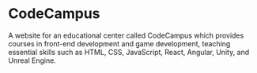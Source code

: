 # CodeCampus
A website for an educational center called CodeCampus which provides courses in front-end development and game development, teaching essential skills such as HTML, CSS, JavaScript, React, Angular, Unity, and Unreal Engine.
